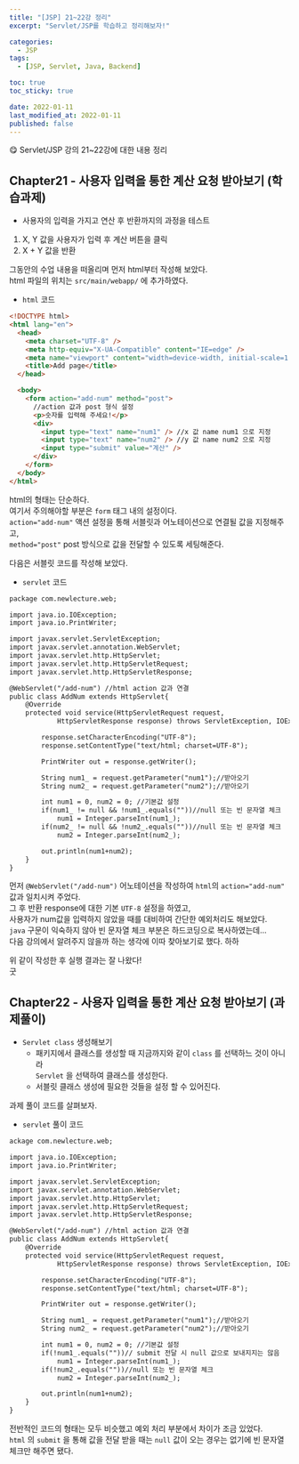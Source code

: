 ```yaml
---
title: "[JSP] 21~22강 정리"
excerpt: "Servlet/JSP를 학습하고 정리해보자!"

categories:
  - JSP
tags:
  - [JSP, Servlet, Java, Backend]

toc: true
toc_sticky: true

date: 2022-01-11
last_modified_at: 2022-01-11
published: false
---
```


😋 Servlet/JSP 강의 21~22강에 대한 내용 정리

## Chapter21 - 사용자 입력을 통한 계산 요청 받아보기 (학습과제)

- 사용자의 입력을 가지고 연산 후 반환까지의 과정을 테스트

1. X, Y 값을 사용자가 입력 후 계산 버튼을 클릭
2. X + Y 값을 반환

그동안의 수업 내용을 떠올리며 먼저 html부터 작성해 보았다.  
html 파일의 위치는 `src/main/webapp/` 에 추가하였다.

- `html` 코드

```html
<!DOCTYPE html>
<html lang="en">
  <head>
    <meta charset="UTF-8" />
    <meta http-equiv="X-UA-Compatible" content="IE=edge" />
    <meta name="viewport" content="width=device-width, initial-scale=1.0" />
    <title>Add page</title>
  </head>

  <body>
    <form action="add-num" method="post">
      //action 값과 post 형식 설정
      <p>숫자를 입력해 주세요!</p>
      <div>
        <input type="text" name="num1" /> //x 값 name num1 으로 지정
        <input type="text" name="num2" /> //y 값 name num2 으로 지정
        <input type="submit" value="계산" />
      </div>
    </form>
  </body>
</html>
```

html의 형태는 단순하다.  
여기서 주의해야할 부분은 `form` 태그 내의 설정이다.  
`action="add-num"` 액션 설정을 통해 서블릿과 어노테이션으로 연결될 값을 지정해주고,  
`method="post"` post 방식으로 값을 전달할 수 있도록 세팅해준다.

다음은 서블릿 코드를 작성해 보았다.

- `servlet` 코드

```jsp
package com.newlecture.web;

import java.io.IOException;
import java.io.PrintWriter;

import javax.servlet.ServletException;
import javax.servlet.annotation.WebServlet;
import javax.servlet.http.HttpServlet;
import javax.servlet.http.HttpServletRequest;
import javax.servlet.http.HttpServletResponse;

@WebServlet("/add-num") //html action 값과 연결
public class AddNum extends HttpServlet{
	@Override
	protected void service(HttpServletRequest request,
			HttpServletResponse response) throws ServletException, IOException {

		response.setCharacterEncoding("UTF-8");
		response.setContentType("text/html; charset=UTF-8");

		PrintWriter out = response.getWriter();

		String num1_ = request.getParameter("num1");//받아오기
		String num2_ = request.getParameter("num2");//받아오기

		int num1 = 0, num2 = 0; //기본값 설정
		if(num1_ != null && !num1_.equals(""))//null 또는 빈 문자열 체크
			num1 = Integer.parseInt(num1_);
		if(num2_ != null && !num2_.equals(""))//null 또는 빈 문자열 체크
			num2 = Integer.parseInt(num2_);

		out.println(num1+num2);
	}
}
```

먼저 `@WebServlet("/add-num")` 어노테이션을 작성하여 `html`의 `action="add-num"` 값과 일치시켜 주었다.  
그 후 반환 response에 대한 기본 `UTF-8` 설정을 하였고,  
사용자가 num값을 입력하지 않았을 때를 대비하여 간단한 예외처리도 해보았다.  
`java` 구문이 익숙하지 않아 빈 문자열 체크 부분은 하드코딩으로 복사하였는데...  
다음 강의에서 알려주지 않을까 하는 생각에 이따 찾아보기로 했다. 하하

위 같이 작성한 후 실행 결과는 잘 나왔다!  
굿

## Chapter22 - 사용자 입력을 통한 계산 요청 받아보기 (과제풀이)

- `Servlet class` 생성해보기
  - 패키지에서 클래스를 생성할 때 지금까지와 같이 `class` 를 선택하느 것이 아니라  
    `Servlet` 을 선택하여 클래스를 생성한다.
  - 서블릿 클래스 생성에 필요한 것들을 설정 할 수 있어진다.

과제 풀이 코드를 살펴보자.

- `servlet` 풀이 코드

```jsp
ackage com.newlecture.web;

import java.io.IOException;
import java.io.PrintWriter;

import javax.servlet.ServletException;
import javax.servlet.annotation.WebServlet;
import javax.servlet.http.HttpServlet;
import javax.servlet.http.HttpServletRequest;
import javax.servlet.http.HttpServletResponse;

@WebServlet("/add-num") //html action 값과 연결
public class AddNum extends HttpServlet{
	@Override
	protected void service(HttpServletRequest request,
			HttpServletResponse response) throws ServletException, IOException {

		response.setCharacterEncoding("UTF-8");
		response.setContentType("text/html; charset=UTF-8");

		PrintWriter out = response.getWriter();

		String num1_ = request.getParameter("num1");//받아오기
		String num2_ = request.getParameter("num2");//받아오기

		int num1 = 0, num2 = 0; //기본값 설정
		if(!num1_.equals(""))// submit 전달 시 null 값으로 보내지지는 않음
			num1 = Integer.parseInt(num1_);
		if(!num2_.equals(""))//null 또는 빈 문자열 체크
			num2 = Integer.parseInt(num2_);

		out.println(num1+num2);
	}
}
```

전반적인 코드의 형태는 모두 비슷했고 예외 처리 부분에서 차이가 조금 있었다.  
`html` 의 `submit` 을 통해 값을 전달 받을 때는 `null` 값이 오는 경우는 없기에 빈 문자열 체크만 해주면 됐다.
